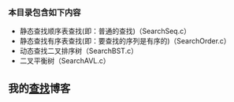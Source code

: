 
### 本目录包含如下内容  

- 静态查找顺序表查找(即：普通的查找)（SearchSeq.c）
- 静态查找有序表查找(即：要查找的序列是有序的)（SearchOrder.c）
- 动态查找二叉排序树（SearchBST.c）
- 二叉平衡树（SearchAVL.c）



## 我的[查找](https://sxhpai.github.io/2022/04/09/DS/DS6/)博客
